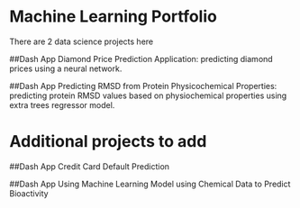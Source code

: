 # Machine Learning Portfolio

There are 2 data science projects here

##Dash App Diamond Price Prediction Application: predicting diamond prices using a neural network.


##Dash App Predicting RMSD from Protein Physicochemical Properties: predicting protein RMSD values based on physiochemical properties using extra trees regressor model.

# Additional projects to add 

##Dash App Credit Card Default Prediction

##Dash App Using Machine Learning Model using Chemical Data to Predict Bioactivity
